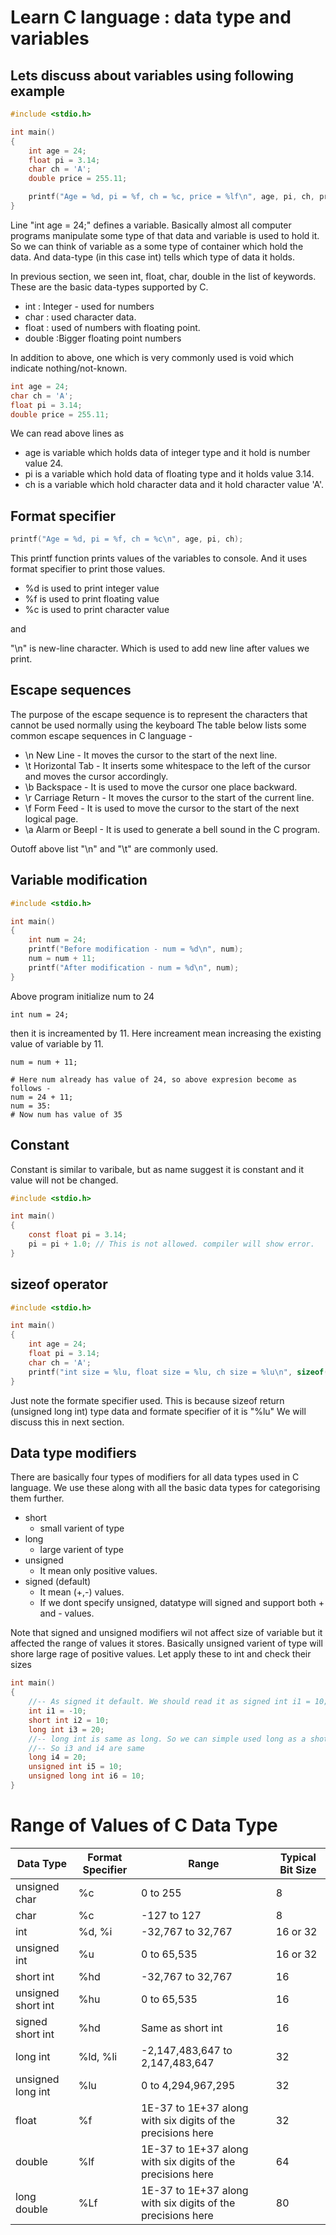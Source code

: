 # Learn C language : data type and variables

## Lets discuss about variables using following example

``` variables_ex1.c
#include <stdio.h>

int main()
{
    int age = 24;
    float pi = 3.14;
    char ch = 'A';
    double price = 255.11;

    printf("Age = %d, pi = %f, ch = %c, price = %lf\n", age, pi, ch, price);
}
```

Line "int age = 24;" defines a variable. Basically almost all computer programs
manipulate some type of that data and variable is used to hold it. So we can think of variable 
as a some type of container which hold the data. And data-type (in this case int) tells which 
type of data it holds.

In previous section, we seen int, float, char, double in the list of keywords. 
These are the basic data-types supported by C.

- int : Integer - used for numbers
- char : used character data.
- float : used of numbers with floating point.
- double :Bigger floating point numbers

In addition to above, one which is very commonly used is void which indicate nothing/not-known.

``` c 
int age = 24;
char ch = 'A';
float pi = 3.14;
double price = 255.11;
```

We can read above lines as 
- age is variable which holds data of integer type and it hold is number value 24.
- pi is a variable which hold data of floating type and it holds value 3.14.
- ch is a variable which hold character data and it hold character value 'A'.

## Format specifier
``` c 
printf("Age = %d, pi = %f, ch = %c\n", age, pi, ch);
```

This printf function prints values of the variables to console.
And it uses format specifier to print those values.
- %d is used to print integer value
- %f is used to print floating value
- %c is used to print character value

and

"\n" is new-line character. Which is used to add new line after values we print.

## Escape sequences

The purpose of the escape sequence is to represent the characters that cannot be used normally using the keyboard
The table below lists some common escape sequences in C language - 
- \n	New Line - It moves the cursor to the start of the next line.
- \t	Horizontal Tab - It inserts some whitespace to the left of the cursor and moves the cursor accordingly.
- \b	Backspace - It is used to move the cursor one place backward.
- \r	Carriage Return - It moves the cursor to the start of the current line.
- \f	Form Feed - It is used to move the cursor to the start of the next logical page.
- \a	Alarm or BeepI - It is used to generate a bell sound in the C program.

Outoff above list "\n" and "\t" are commonly used.

## Variable modification

``` varibales_ex2.c
#include <stdio.h>

int main()
{
    int num = 24;
    printf("Before modification - num = %d\n", num);
    num = num + 11;
    printf("After modification - num = %d\n", num);
}
```

Above program initialize num to 24
```
int num = 24;
```
then it is increamented by 11. Here increament mean increasing the existing value of variable by 11.

```
num = num + 11;

# Here num already has value of 24, so above expresion become as follows -
num = 24 + 11;
num = 35:
# Now num has value of 35
```

## Constant

Constant is similar to varibale, but as name suggest it is constant 
and it value will not be changed.

``` varibales_ex3.c
#include <stdio.h>

int main()
{
    const float pi = 3.14;
    pi = pi + 1.0; // This is not allowed. compiler will show error.
}
```
## sizeof operator

``` variables_ex4.c
#include <stdio.h>

int main()
{
    int age = 24;
    float pi = 3.14;
    char ch = 'A';
    printf("int size = %lu, float size = %lu, ch size = %lu\n", sizeof(age), sizeof(pi), sizeof(ch));
}
```

Just note the formate specifier used. This is because sizeof return (unsigned long int) type data and
formate specifier of it is "%lu"
We will discuss this in next section.

## Data type modifiers
There are basically four types of modifiers for all data types used in C language. 
We use these along with all the basic data types for categorising them further.

- short
    - small varient of type
- long
    - large varient of type
- unsigned
    - It mean only positive values.
- signed (default)
    - It mean (+,-) values. 
    - If we dont specify unsigned, datatype will signed and support both + and - values.

Note that signed and unsigned modifiers wil not affect size of variable but it affected the range 
of values it stores. Basically unsigned varient of type will shore large rage of positive values.
Let apply these to int and check their sizes

``` c
int main()
{
    //-- As signed it default. We should read it as signed int i1 = 10;
    int i1 = -10; 
    short int i2 = 10;
    long int i3 = 20; 
    //-- long int is same as long. So we can simple used long as a shot form.
    //-- So i3 and i4 are same
    long i4 = 20; 
    unsigned int i5 = 10; 
    unsigned long int i6 = 10; 
}
```
# Range of Values of C Data Type

|Data Type|Format Specifier|Range|Typical Bit Size|
|---|---|-----|---|
| unsigned char | %c | 0 to 255 | 8 |
|char|%c|-127 to 127|8|
| int|%d, %i|-32,767 to 32,767|16 or 32|
| unsigned int|%u| 0 to 65,535|16 or 32|
|short int|%hd|-32,767 to 32,767|16|
|unsigned short int|%hu|0 to 65,535|16|
|signed short int|%hd|Same as short int|16|
|long int|%ld, %li|-2,147,483,647 to 2,147,483,647|32|
|unsigned long int|%lu|0 to 4,294,967,295|32|
|float|%f|1E-37 to 1E+37 along with six digits of the precisions here|32|
|double|%lf|1E-37 to 1E+37 along with six digits of the precisions here|64|
|long double|%Lf|1E-37 to 1E+37 along with six digits of the precisions here|80|

